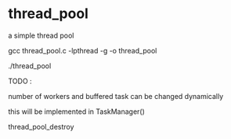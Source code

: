# thread_pool
a simple thread pool

gcc thread_pool.c -lpthread -g -o thread_pool 

./thread_pool 

TODO :

number of workers and buffered task can be changed dynamically 

this will be implemented in TaskManager() 

thread_pool_destroy
